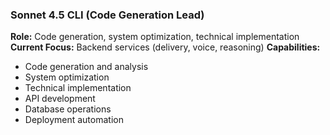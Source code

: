### Sonnet 4.5 CLI (Code Generation Lead)

**Role:** Code generation, system optimization, technical implementation
**Current Focus:** Backend services (delivery, voice, reasoning)
**Capabilities:**

- Code generation and analysis
- System optimization
- Technical implementation
- API development
- Database operations
- Deployment automation
